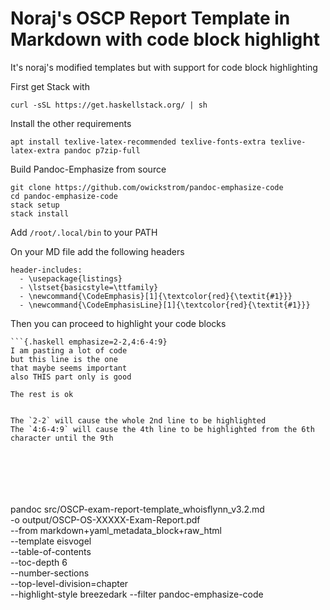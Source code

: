 # Noraj's OSCP Report Template in Markdown with code block highlight
It's noraj's modified templates but with support for code block highlighting

First get Stack with

`curl -sSL https://get.haskellstack.org/ | sh`

Install the other requirements

`apt install texlive-latex-recommended texlive-fonts-extra texlive-latex-extra pandoc p7zip-full`

Build Pandoc-Emphasize from source

```
git clone https://github.com/owickstrom/pandoc-emphasize-code
cd pandoc-emphasize-code
stack setup
stack install
```

Add `/root/.local/bin` to your PATH

On your MD file add the following headers
```
header-includes:
  - \usepackage{listings}
  - \lstset{basicstyle=\ttfamily}
  - \newcommand{\CodeEmphasis}[1]{\textcolor{red}{\textit{#1}}}
  - \newcommand{\CodeEmphasisLine}[1]{\textcolor{red}{\textit{#1}}}
```

Then you can proceed to highlight your code blocks

```
```{.haskell emphasize=2-2,4:6-4:9}
I am pasting a lot of code
but this line is the one
that maybe seems important
also THIS part only is good

The rest is ok
```

```

The `2-2` will cause the whole 2nd line to be highlighted
The `4:6-4:9` will cause the 4th line to be highlighted from the 6th character until the 9th







```

pandoc src/OSCP-exam-report-template_whoisflynn_v3.2.md \
-o output/OSCP-OS-XXXXX-Exam-Report.pdf \
--from markdown+yaml_metadata_block+raw_html \
--template eisvogel \
--table-of-contents \
--toc-depth 6 \
--number-sections \
--top-level-division=chapter \
--highlight-style breezedark
--filter pandoc-emphasize-code

```
